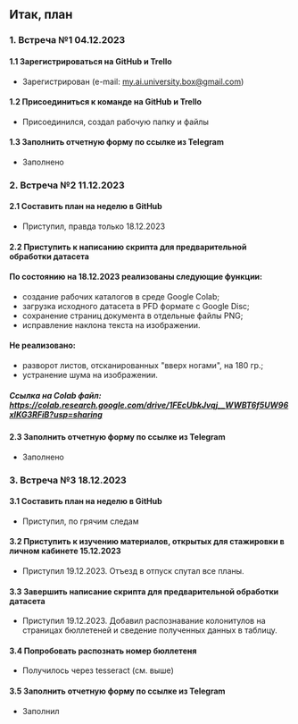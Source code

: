 ## Итак, план
### 1. Встреча №1 04.12.2023
#### 1.1 Зарегистрироваться на GitHub и Trello
- Зарегистрирован (e-mail: my.ai.university.box@gmail.com)
#### 1.2 Присоединиться к команде на GitHub и Trello
- Присоединился, создал рабочую папку и файлы
#### 1.3 Заполнить отчетную форму по ссылке из Telegram
- Заполнено
### 2. Встреча №2 11.12.2023
#### 2.1 Составить план на неделю в GitHub
- Приступил, правда только 18.12.2023
#### 2.2 Приступить к написанию скрипта для предварительной обработки датасета
#### По состоянию на 18.12.2023 реализованы следующие функции:
- создание рабочих каталогов в среде Google Colab;
- загрузка исходного датасета в PFD формате с Google Disc;
- сохранение страниц документа в отдельные файлы PNG;
- исправление наклона текста на изображении.
#### Не реализовано:
- разворот листов, отсканированных "вверх ногами", на 180 гр.;
- устранение шума на изображении.
##### Ссылка на Colab файл: https://colab.research.google.com/drive/1FEcUbkJvqj__WWBT6f5UW96xIKG3RFiB?usp=sharing
#### 2.3 Заполнить отчетную форму по ссылке из Telegram
- Заполнено
### 3. Встреча №3 18.12.2023
#### 3.1 Составить план на неделю в GitHub
- Приступил, по грячим следам
#### 3.2 Приступить к изучению материалов, открытых для стажировки в личном кабинете 15.12.2023
- Приступил 19.12.2023. Отъезд в отпуск спутал все планы.
#### 3.3 Завершить написание скрипта для предварительной обработки датасета
- Приступил 19.12.2023. Добавил распознавание колонитулов на страницах бюллетеней и сведение полученных данных в таблицу.
#### 3.4 Попробовать распознать номер бюллетеня
- Получилось через tesseract (см. выше)
#### 3.5 Заполнить отчетную форму по ссылке из Telegram
- Заполнил
